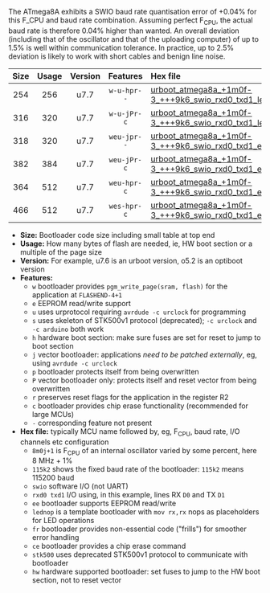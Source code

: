 The ATmega8A exhibits a SWIO baud rate quantisation error of +0.04% for this F_CPU and baud rate combination. Assuming perfect F<sub>CPU</sub>, the actual baud rate is therefore 0.04% higher than wanted. An overall deviation (including that of the oscillator and that of the uploading computer) of up to 1.5% is well within communication tolerance. In practice, up to 2.5% deviation is likely to work with short cables and benign line noise.

|Size|Usage|Version|Features|Hex file|
|:-:|:-:|:-:|:-:|:--|
|254|256|u7.7|`w-u-hpr--`|[urboot_atmega8a_+1m0f-3_+++9k6_swio_rxd0_txd1_lednop_hw.hex](https://raw.githubusercontent.com/stefanrueger/urboot.hex/main/mcus/atmega8a/internal_oscillator/fcpu_+1m0f-3/br_+++9k6/urboot_atmega8a_+1m0f-3_+++9k6_swio_rxd0_txd1_lednop_hw.hex)|
|316|320|u7.7|`w-u-jPr-c`|[urboot_atmega8a_+1m0f-3_+++9k6_swio_rxd0_txd1_lednop_fr_ce.hex](https://raw.githubusercontent.com/stefanrueger/urboot.hex/main/mcus/atmega8a/internal_oscillator/fcpu_+1m0f-3/br_+++9k6/urboot_atmega8a_+1m0f-3_+++9k6_swio_rxd0_txd1_lednop_fr_ce.hex)|
|318|320|u7.7|`weu-jpr--`|[urboot_atmega8a_+1m0f-3_+++9k6_swio_rxd0_txd1_ee.hex](https://raw.githubusercontent.com/stefanrueger/urboot.hex/main/mcus/atmega8a/internal_oscillator/fcpu_+1m0f-3/br_+++9k6/urboot_atmega8a_+1m0f-3_+++9k6_swio_rxd0_txd1_ee.hex)|
|382|384|u7.7|`weu-jPr-c`|[urboot_atmega8a_+1m0f-3_+++9k6_swio_rxd0_txd1_ee_lednop_fr_ce.hex](https://raw.githubusercontent.com/stefanrueger/urboot.hex/main/mcus/atmega8a/internal_oscillator/fcpu_+1m0f-3/br_+++9k6/urboot_atmega8a_+1m0f-3_+++9k6_swio_rxd0_txd1_ee_lednop_fr_ce.hex)|
|364|512|u7.7|`weu-hpr-c`|[urboot_atmega8a_+1m0f-3_+++9k6_swio_rxd0_txd1_ee_lednop_fr_ce_hw.hex](https://raw.githubusercontent.com/stefanrueger/urboot.hex/main/mcus/atmega8a/internal_oscillator/fcpu_+1m0f-3/br_+++9k6/urboot_atmega8a_+1m0f-3_+++9k6_swio_rxd0_txd1_ee_lednop_fr_ce_hw.hex)|
|466|512|u7.7|`wes-hpr-c`|[urboot_atmega8a_+1m0f-3_+++9k6_swio_rxd0_txd1_ee_lednop_fr_ce_stk500_hw.hex](https://raw.githubusercontent.com/stefanrueger/urboot.hex/main/mcus/atmega8a/internal_oscillator/fcpu_+1m0f-3/br_+++9k6/urboot_atmega8a_+1m0f-3_+++9k6_swio_rxd0_txd1_ee_lednop_fr_ce_stk500_hw.hex)|

- **Size:** Bootloader code size including small table at top end
- **Usage:** How many bytes of flash are needed, ie, HW boot section or a multiple of the page size
- **Version:** For example, u7.6 is an urboot version, o5.2 is an optiboot version
- **Features:**
  + `w` bootloader provides `pgm_write_page(sram, flash)` for the application at `FLASHEND-4+1`
  + `e` EEPROM read/write support
  + `u` uses urprotocol requiring `avrdude -c urclock` for programming
  + `s` uses skeleton of STK500v1 protocol (deprecated); `-c urclock` and `-c arduino` both work
  + `h` hardware boot section: make sure fuses are set for reset to jump to boot section
  + `j` vector bootloader: applications *need to be patched externally*, eg, using `avrdude -c urclock`
  + `p` bootloader protects itself from being overwritten
  + `P` vector bootloader only: protects itself and reset vector from being overwritten
  + `r` preserves reset flags for the application in the register R2
  + `c` bootloader provides chip erase functionality (recommended for large MCUs)
  + `-` corresponding feature not present
- **Hex file:** typically MCU name followed by, eg, F<sub>CPU</sub>, baud rate, I/O channels etc configuration
  + `8m0j+1` is F<sub>CPU</sub> of an internal oscillator varied by some percent, here 8 MHz + 1%
  + `115k2` shows the fixed baud rate of the bootloader: `115k2` means 115200 baud
  + `swio` software I/O (not UART)
  + `rxd0 txd1` I/O using, in this example, lines RX `D0` and TX `D1`
  + `ee` bootloader supports EEPROM read/write
  + `lednop` is a template bootloader with `mov rx,rx` nops as placeholders for LED operations
  + `fr` bootloader provides non-essential code ("frills") for smoother error handling
  + `ce` bootloader provides a chip erase command
  + `stk500` uses deprecated STK500v1 protocol to communicate with bootloader
  + `hw` hardware supported bootloader: set fuses to jump to the HW boot section, not to reset vector
